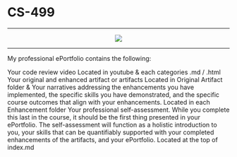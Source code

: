 # CS-499
---

<div style="text-align: center;">
    <a href="https://reesedegost.github.io/CS-499/" title="ePortfolio Home Page"><img src="https://img.shields.io/badge/Home-ePortfolio-blue.svg?style=for-the-badge&logo=homeassistant" /></a>
</div>

---

My professional ePortfolio contains the following:

Your code review video
    Located in youtube & each categories .md / .html
Your original and enhanced artifact or artifacts
    Located in Original Artifact folder & 
Your narratives addressing the enhancements you have implemented, the specific skills you have demonstrated, and the specific course outcomes that align with your enhancements.
    Located in each Enhancement folder
Your professional self-assessment. While you complete this last in the course, it should be the first thing presented in your ePortfolio. The self-assessment will function as a holistic introduction to you, your skills that can be quantifiably supported with your completed enhancements of the artifacts, and your ePortfolio.
    Located at the top of index.md

